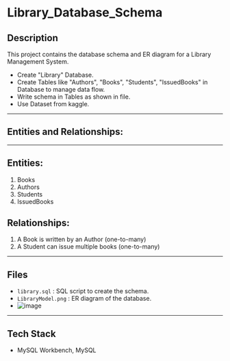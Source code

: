 
# Library_Database_Schema


## Description
This project contains the database schema and ER diagram for a Library Management System. 
- Create "Library" Database.
- Create Tables like "Authors", "Books", "Students", "IssuedBooks" in Database to manage data flow.
- Write schema in Tables as shown in file.
- Use Dataset from kaggle.
---
## Entities and Relationships:
---
## Entities:

1. Books
2. Authors
3. Students
4. IssuedBooks

## Relationships:

1. A Book is written by an Author (one-to-many)
2. A Student can issue multiple books (one-to-many)
   
---
## Files
- `library.sql` : SQL script to create the schema.
- `LibraryModel.png` : ER diagram of the database.
- ![image](https://github.com/user-attachments/assets/3c6d4168-92eb-43e1-815a-953872f92c97)

---
## Tech Stack
- MySQL Workbench, MySQL
